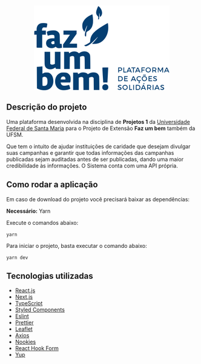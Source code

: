 <div align="center">
   <img alt="Faz um bem" src="https://raw.githubusercontent.com/Faz-um-bem/frontend/ed721fb4d69c8d8f4fbbb259b6eff4d57e796ce6/public/imgs/logo.svg" />
 </div>


## Descrição do projeto

Uma plataforma desenvolvida na disciplina de **Projetos 1** da [Universidade Federal de Santa Maria](https://www.ufsm.br) para o Projeto de Extensão **Faz um bem** também da UFSM.

Que tem o intuito de ajudar instituições de caridade que desejam divulgar suas campanhas e garantir que todas informações das campanhas publicadas sejam auditadas antes de ser publicadas, dando uma maior credibilidade às informações.
O Sistema conta com uma API própria.

## Como rodar a aplicação

Em caso de download do projeto você precisará baixar as dependências:

**Necessário:** Yarn

Execute o comandos abaixo:
```
yarn
```
Para iniciar o projeto, basta executar o comando abaixo:

```
yarn dev
```

## Tecnologias utilizadas

<ul>
  <li><a href="https://reactjs.org/" target="_blank">React.js</a></li>
  <li><a href="https://nextjs.org/" target="_blank">Next.js</a></li>
  <li><a href="https://www.typescriptlang.org/" target="_blank">TypeScript</a></li>
  <li><a href="https://styled-components.com/" target="_blank">Styled Components</a></li>
  <li><a href="https://eslint.org/" target="_blank">Eslint</a></li>
  <li><a href="https://prettier.io/" target="_blank">Prettier</a></li>
  <li><a href="https://react-leaflet.js.org/">Leaflet</a></li>
  <li><a href="https://axios-http.com/">Axios</a></li>
  <li><a href="https://github.com/maticzav/nookies">Nookies</a></li>
  <li><a href="https://react-hook-form.com/">React Hook Form</a></li>
  <li><a href="https://github.com/jquense/yup">Yup</a></li>

</ul>
